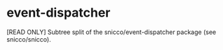 # event-dispatcher
[READ ONLY] Subtree split of the snicco/event-dispatcher package (see snicco/snicco).

